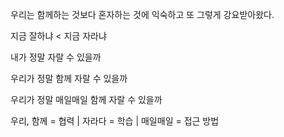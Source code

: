 우리는 함께하는 것보다 혼자하는 것에 익숙하고 또 그렇게 강요받아왔다.

지금 잘하냐 < 지금 자라냐

내가 정말 자랄 수 있을까

우리가 정말 함께 자랄 수 있을까

우리가 정말 매일매일 함께 자랄 수 있을까

우리, 함께 = 협력 | 자라다 = 학습 | 매일매일 = 접근 방법
